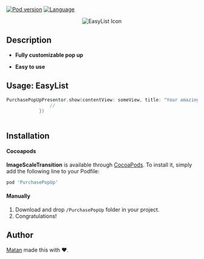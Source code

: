 

[![Pod version](https://img.shields.io/cocoapods/v/PurchasePopUp.svg?style=flat)](http://cocoadocs.org/docsets/PurchasePopUp)
[![Language](https://img.shields.io/badge/language-swift-orange.svg?style=flat)](https://developer.apple.com/swift)

<p align = "center"><img src="https://i.imgur.com/GlCRkUL.png" alt="EasyList Icon"/></p>


## Description


* **Fully customizable pop up**

* **Easy to use**

## Usage: EasyList

```Swift
PurchasePopUpPresentor.show(contentView: someView, title: "Your amazing title", cancelHandler: {
                //
            })
        
```


## Installation

#### Cocoapods
**ImageScaleTransition** is available through [CocoaPods](http://cocoapods.org). To install
it, simply add the following line to your Podfile:

```ruby
pod 'PurchasePopUp'
```

#### Manually
1. Download and drop ```/PurchasePopUp``` folder in your project.  
2. Congratulations!  

## Author

[Matan](https://github.com/mcmatan) made this with ❤️.
